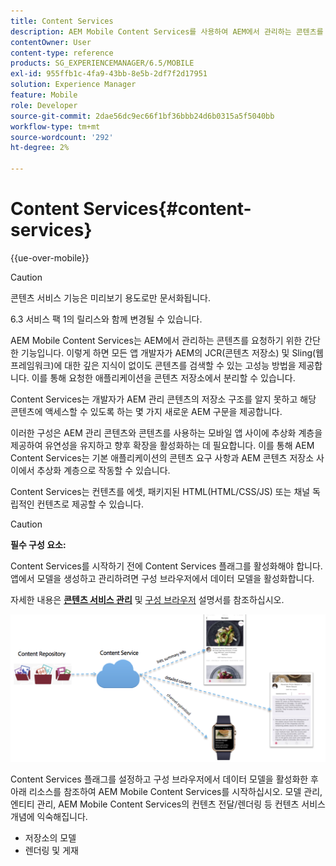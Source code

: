```yaml
---
title: Content Services
description: AEM Mobile Content Services를 사용하여 AEM에서 관리하는 콘텐츠를 요청하는 방법에 대해 알아봅니다.
contentOwner: User
content-type: reference
products: SG_EXPERIENCEMANAGER/6.5/MOBILE
exl-id: 955ffb1c-4fa9-43bb-8e5b-2df7f2d17951
solution: Experience Manager
feature: Mobile
role: Developer
source-git-commit: 2dae56dc9ec66f1bf36bbb24d6b0315a5f5040bb
workflow-type: tm+mt
source-wordcount: '292'
ht-degree: 2%

---
```


# Content Services{#content-services}

{{ue-over-mobile}}

>[!CAUTION]
>
>콘텐츠 서비스 기능은 미리보기 용도로만 문서화됩니다.
>
>6.3 서비스 팩 1의 릴리스와 함께 변경될 수 있습니다.

AEM Mobile Content Services는 AEM에서 관리하는 콘텐츠를 요청하기 위한 간단한 기능입니다. 이렇게 하면 모든 앱 개발자가 AEM의 JCR(콘텐츠 저장소) 및 Sling(웹 프레임워크)에 대한 깊은 지식이 없이도 콘텐츠를 검색할 수 있는 고성능 방법을 제공합니다. 이를 통해 요청한 애플리케이션을 콘텐츠 저장소에서 분리할 수 있습니다.

Content Services는 개발자가 AEM 관리 콘텐츠의 저장소 구조를 알지 못하고 해당 콘텐츠에 액세스할 수 있도록 하는 몇 가지 새로운 AEM 구문을 제공합니다.

이러한 구성은 AEM 관리 콘텐츠와 콘텐츠를 사용하는 모바일 앱 사이에 추상화 계층을 제공하여 유연성을 유지하고 향후 확장을 활성화하는 데 필요합니다. 이를 통해 AEM Content Services는 기본 애플리케이션의 콘텐츠 요구 사항과 AEM 콘텐츠 저장소 사이에서 추상화 계층으로 작동할 수 있습니다.

Content Services는 컨텐츠를 에셋, 패키지된 HTML(HTML/CSS/JS) 또는 채널 독립적인 컨텐츠로 제공할 수 있습니다.

>[!CAUTION]
>
>**필수 구성 요소:**
>
>Content Services를 시작하기 전에 Content Services 플래그를 활성화해야 합니다. 앱에서 모델을 생성하고 관리하려면 구성 브라우저에서 데이터 모델을 활성화합니다.
>
>자세한 내용은 **[콘텐츠 서비스 관리](/help/mobile/developing-content-services.md)** 및 [구성 브라우저](/help/sites-administering/configurations.md) 설명서를 참조하십시오.

![chlimage_1-143](assets/chlimage_1-143.png)

Content Services 플래그를 설정하고 구성 브라우저에서 데이터 모델을 활성화한 후 아래 리소스를 참조하여 AEM Mobile Content Services를 시작하십시오. 모델 관리, 엔티티 관리, AEM Mobile Content Services의 컨텐츠 전달/렌더링 등 컨텐츠 서비스 개념에 익숙해집니다.

* 저장소의 모델
* 렌더링 및 게재
